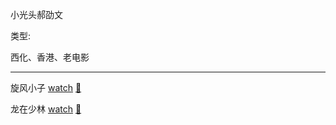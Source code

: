 小光头郝劭文

类型:

西化、香港、老电影

<hr>

旋风小子 [watch](https://movie.douban.com/subject/1408312/) [🎦](http://v.youku.com/v_show/id_XMTg0NDc0OTU2.html)

龙在少林 [watch](https://movie.douban.com/subject/1419904/) [🎦](http://www.bilibili.com/video/av4624926)

